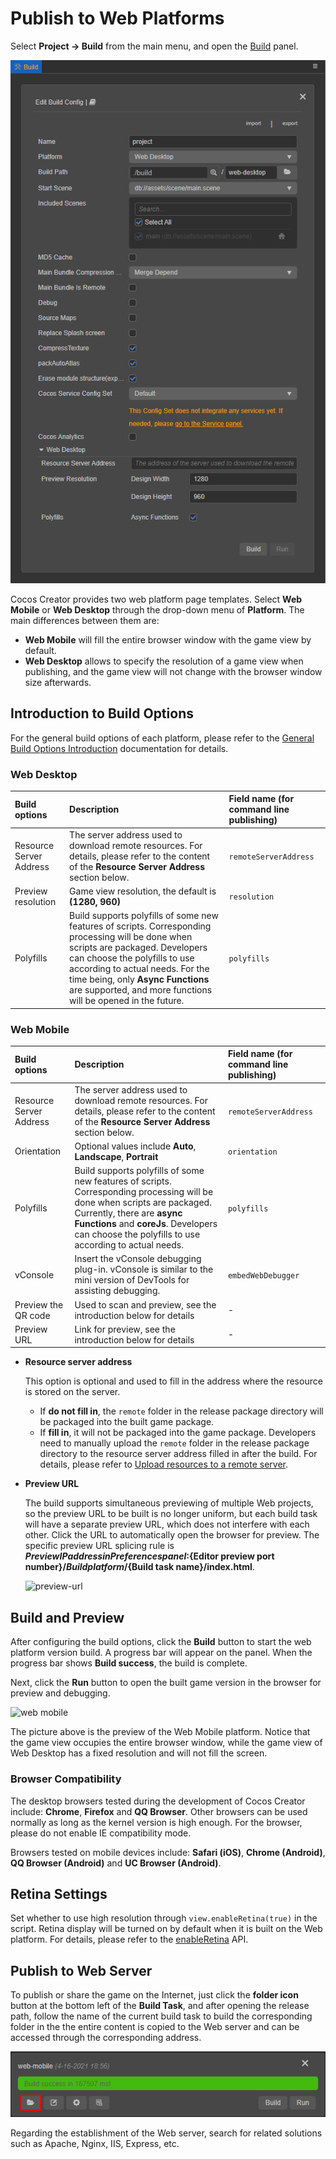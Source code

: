 # Publish to Web Platforms

Select **Project -> Build** from the main menu, and open the [Build](build-panel.md) panel.

![web](publish-web/web.png)

Cocos Creator provides two web platform page templates. Select **Web Mobile** or **Web Desktop** through the drop-down menu of **Platform**. The main differences between them are:

- **Web Mobile** will fill the entire browser window with the game view by default.
- **Web Desktop** allows to specify the resolution of a game view when publishing, and the game view will not change with the browser window size afterwards.

## Introduction to Build Options

For the general build options of each platform, please refer to the [General Build Options Introduction](build-options.md) documentation for details.

### Web Desktop

| Build options | Description | Field name (for command line publishing) |
| :--- | :--- | :--- |
| Resource Server Address | The server address used to download remote resources. For details, please refer to the content of the **Resource Server Address** section below. | `remoteServerAddress` |
| Preview resolution | Game view resolution, the default is **(1280, 960)** | `resolution` |
| Polyfills | Build supports polyfills of some new features of scripts. Corresponding processing will be done when scripts are packaged. Developers can choose the polyfills to use according to actual needs. For the time being, only **Async Functions** are supported, and more functions will be opened in the future. | `polyfills` |

### Web Mobile

| Build options | Description | Field name (for command line publishing) |
| :--- | :--- | :--- |
| Resource Server Address | The server address used to download remote resources. For details, please refer to the content of the **Resource Server Address** section below. | `remoteServerAddress` |
| Orientation | Optional values ​​include **Auto**, **Landscape**, **Portrait** | `orientation` |
| Polyfills | Build supports polyfills of some new features of scripts. Corresponding processing will be done when scripts are packaged. Currently, there are **async Functions** and **coreJs**. Developers can choose the polyfills to use according to actual needs. | `polyfills` |
| vConsole | Insert the vConsole debugging plug-in. vConsole is similar to the mini version of DevTools for assisting debugging. | `embedWebDebugger` |
| Preview the QR code | Used to scan and preview, see the introduction below for details |-|
| Preview URL | Link for preview, see the introduction below for details |-|

- **Resource server address**

  This option is optional and used to fill in the address where the resource is stored on the server.

    - If **do not fill in**, the `remote` folder in the release package directory will be packaged into the built game package.
    - If **fill in**, it will not be packaged into the game package. Developers need to manually upload the `remote` folder in the release package directory to the resource server address filled in after the build. For details, please refer to [Upload resources to a remote server](../../asset/cache-manager.md).

- **Preview URL**

  The build supports simultaneous previewing of multiple Web projects, so the preview URL to be built is no longer uniform, but each build task will have a separate preview URL, which does not interfere with each other. Click the URL to automatically open the browser for preview. The specific preview URL splicing rule is **${Preview IP address in Preferences panel}:${Editor preview port number}/${Build platform}/${Build task name}/index.html**.

  ![preview-url](publish-web/preview-url.png)

## Build and Preview

After configuring the build options, click the **Build** button to start the web platform version build. A progress bar will appear on the panel. When the progress bar shows **Build success**, the build is complete.

Next, click the **Run** button to open the built game version in the browser for preview and debugging.

![web mobile](publish-web/web-mobile.png)

The picture above is the preview of the Web Mobile platform. Notice that the game view occupies the entire browser window, while the game view of Web Desktop has a fixed resolution and will not fill the screen.

### Browser Compatibility

The desktop browsers tested during the development of Cocos Creator include: **Chrome**, **Firefox** and **QQ Browser**. Other browsers can be used normally as long as the kernel version is high enough. For the browser, please do not enable IE compatibility mode.

Browsers tested on mobile devices include: **Safari (iOS)**, **Chrome (Android)**, **QQ Browser (Android)** and **UC Browser (Android)**.

## Retina Settings

Set whether to use high resolution through `view.enableRetina(true)` in the script. Retina display will be turned on by default when it is built on the Web platform. For details, please refer to the [enableRetina](__APIDOC__/en/classes/core.view-2.html#enableretina) API.

## Publish to Web Server

To publish or share the game on the Internet, just click the **folder icon** button at the bottom left of the **Build Task**, and after opening the release path, follow the name of the current build task to build the corresponding folder in the the entire content is copied to the Web server and can be accessed through the corresponding address.

![web mobile](publish-web/web-folder.png)

Regarding the establishment of the Web server, search for related solutions such as Apache, Nginx, IIS, Express, etc.

